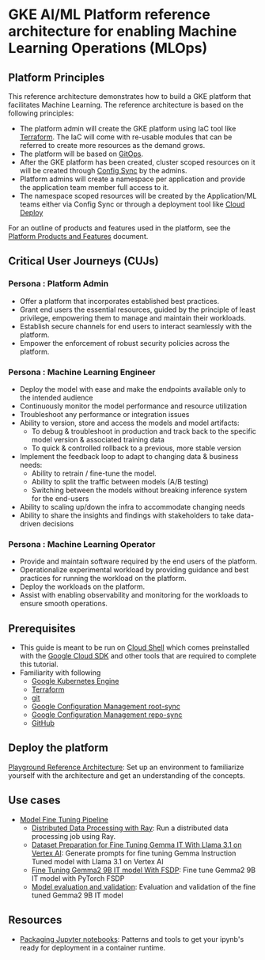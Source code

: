 # GKE AI/ML Platform reference architecture for enabling Machine Learning Operations (MLOps)

## Platform Principles

This reference architecture demonstrates how to build a GKE platform that facilitates Machine Learning. The reference architecture is based on the following principles:

- The platform admin will create the GKE platform using IaC tool like [Terraform](https://www.terraform.io/). The IaC will come with re-usable modules that can be referred to create more resources as the demand grows.
- The platform will be based on [GitOps](https://about.gitlab.com/topics/gitops/).
- After the GKE platform has been created, cluster scoped resources on it will be created through [Config Sync](https://cloud.google.com/anthos-config-management/docs/config-sync-overview) by the admins.
- Platform admins will create a namespace per application and provide the application team member full access to it.
- The namespace scoped resources will be created by the Application/ML teams either via Config Sync or through a deployment tool like [Cloud Deploy](https://cloud.google.com/deploy)

For an outline of products and features used in the platform, see the [Platform Products and Features](products-and-features.md) document.

## Critical User Journeys (CUJs)

### Persona : Platform Admin

- Offer a platform that incorporates established best practices.
- Grant end users the essential resources, guided by the principle of least privilege, empowering them to manage and maintain their workloads.
- Establish secure channels for end users to interact seamlessly with the platform.
- Empower the enforcement of robust security policies across the platform.

### Persona : Machine Learning Engineer

- Deploy the model with ease and make the endpoints available only to the intended audience
- Continuously monitor the model performance and resource utilization
- Troubleshoot any performance or integration issues
- Ability to version, store and access the models and model artifacts:
  - To debug & troubleshoot in production and track back to the specific model version & associated training data
  - To quick & controlled rollback to a previous, more stable version
- Implement the feedback loop to adapt to changing data & business needs:
  - Ability to retrain / fine-tune the model.
  - Ability to split the traffic between models (A/B testing)
  - Switching between the models without breaking inference system for the end-users
- Ability to scaling up/down the infra to accommodate changing needs
- Ability to share the insights and findings with stakeholders to take data-driven decisions

### Persona : Machine Learning Operator

- Provide and maintain software required by the end users of the platform.
- Operationalize experimental workload by providing guidance and best practices for running the workload on the platform.
- Deploy the workloads on the platform.
- Assist with enabling observability and monitoring for the workloads to ensure smooth operations.

## Prerequisites

- This guide is meant to be run on [Cloud Shell](https://shell.cloud.google.com) which comes preinstalled with the [Google Cloud SDK](https://cloud.google.com/sdk) and other tools that are required to complete this tutorial.
- Familiarity with following
  - [Google Kubernetes Engine](https://cloud.google.com/kubernetes-engine)
  - [Terraform](https://www.terraform.io/)
  - [git](https://git-scm.com/)
  - [Google Configuration Management root-sync](https://cloud.google.com/anthos-config-management/docs/reference/rootsync-reposync-fields)
  - [Google Configuration Management repo-sync](https://cloud.google.com/anthos-config-management/docs/reference/rootsync-reposync-fields)
  - [GitHub](https://github.com/)

## Deploy the platform

[Playground Reference Architecture](/platforms/gke-aiml/playground/README.md): Set up an environment to familiarize yourself with the architecture and get an understanding of the concepts.

## Use cases

- [Model Fine Tuning Pipeline](/docs/use-cases/model-fine-tuning-pipeline/README.md)
  - [Distributed Data Processing with Ray](/use-cases/model-fine-tuning-pipeline/data-processing/ray/README.md): Run a distributed data processing job using Ray.
  - [Dataset Preparation for Fine Tuning Gemma IT With Llama 3.1 on Vertex AI](/use-cases/model-fine-tuning-pipeline/data-preparation/gemma-it/README.md): Generate prompts for fine tuning Gemma Instruction Tuned model with Llama 3.1 on Vertex AI
  - [Fine Tuning Gemma2 9B IT model With FSDP](/use-cases/model-fine-tuning-pipeline/fine-tuning/pytorch/README.md): Fine tune Gemma2 9B IT model with PyTorch FSDP
  - [Model evaluation and validation](/use-cases/model-fine-tuning-pipeline/model-eval/README.md): Evaluation and validation of the fine tuned Gemma2 9B IT model

## Resources

- [Packaging Jupyter notebooks](/docs/guides/packaging-jupyter-notebooks/README.md): Patterns and tools to get your ipynb's ready for deployment in a container runtime.
